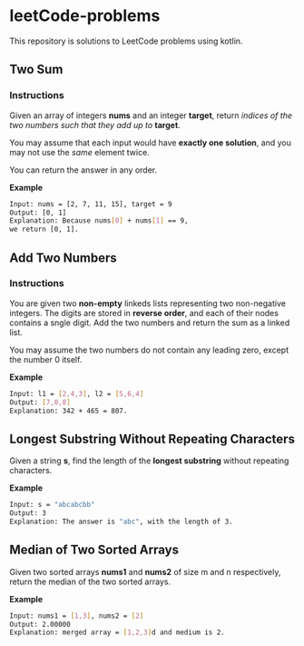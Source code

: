 # leetCode-problems
This repository is solutions to LeetCode problems using kotlin.

## Two Sum
### Instructions
Given an array of integers **nums** and an integer **target**, return _indices of the two numbers such that they add up to_ **target**.

You may assume that each input would have **exactly one solution**, and you may not use the _same_ element twice.

You can return the answer in any order.

**Example**
```sh
Input: nums = [2, 7, 11, 15], target = 9
Output: [0, 1]
Explanation: Because nums[0] + nums[1] == 9,
we return [0, 1].
```

## Add Two Numbers

### Instructions
You are given two **non-empty** linkeds lists representing two non-negative integers. The digits are stored in **reverse order**, and each of their nodes contains a sngle digit. Add the two numbers and return the sum as a linked list.

You may assume the two numbers do not contain any leading zero, except the number 0 itself.

**Example**
```sh
Input: l1 = [2,4,3], l2 = [5,6,4]
Output: [7,0,8]
Explanation: 342 + 465 = 807.
```

## Longest Substring Without Repeating Characters
Given a string **s**, find the length of the **longest substring** without repeating characters.

**Example**
```sh
Input: s = "abcabcbb"
Output: 3
Explanation: The answer is "abc", with the length of 3.
```

## Median of Two Sorted Arrays
Given two sorted arrays **nums1** and **nums2** of size m and n respectively, return the median of the two sorted arrays.

**Example**
```sh
Input: nums1 = [1,3], nums2 = [2]
Output: 2.00000
Explanation: merged array = [1,2,3]d and medium is 2.
```


